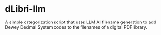# dLibri-llm
A simple categorization script that uses LLM AI filename generation to add Dewey Decimal System codes to the filenames of a digital PDF library.
